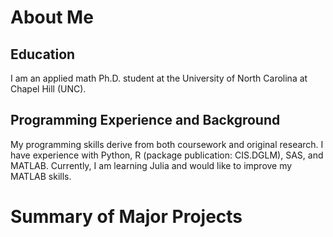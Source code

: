 # About Me
## Education
I am an applied math Ph.D. student at the University of North Carolina at Chapel Hill (UNC).

## Programming Experience and Background
My programming skills derive from both coursework and original research. I have experience with Python, R (package publication: CIS.DGLM), SAS, and MATLAB. Currently, I am learning Julia and would like to improve my MATLAB skills.

# Summary of Major Projects
